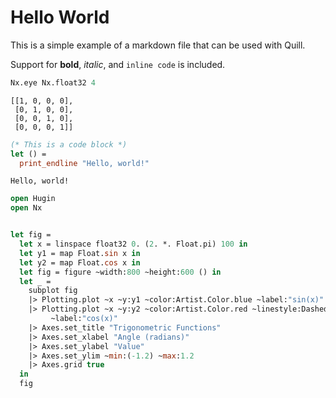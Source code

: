 # Hello World

This is a simple example of a markdown file that can be used with Quill.

Support for **bold**, *italic*, and `inline code` is included.

```ocaml
Nx.eye Nx.float32 4
```
<!-- quill=output_start -->
```
[[1, 0, 0, 0],
 [0, 1, 0, 0],
 [0, 0, 1, 0],
 [0, 0, 0, 1]]
```
<!-- quill=output_end -->

```ocaml
(* This is a code block *)
let () = 
  print_endline "Hello, world!"
```
<!-- quill=output_start -->
```
Hello, world!
```
<!-- quill=output_end -->


```ocaml
open Hugin
open Nx


let fig =
  let x = linspace float32 0. (2. *. Float.pi) 100 in
  let y1 = map Float.sin x in
  let y2 = map Float.cos x in
  let fig = figure ~width:800 ~height:600 () in
  let _ =
    subplot fig
    |> Plotting.plot ~x ~y:y1 ~color:Artist.Color.blue ~label:"sin(x)"
    |> Plotting.plot ~x ~y:y2 ~color:Artist.Color.red ~linestyle:Dashed
         ~label:"cos(x)"
    |> Axes.set_title "Trigonometric Functions"
    |> Axes.set_xlabel "Angle (radians)"
    |> Axes.set_ylabel "Value"
    |> Axes.set_ylim ~min:(-1.2) ~max:1.2
    |> Axes.grid true
  in
  fig
```
